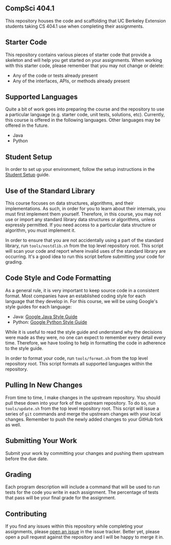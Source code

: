 CompSci 404.1
-------------
This repository houses the code and scaffolding that UC Berkeley Extension students taking CS 404.1
use when completing their assignments.

Starter Code
------------
This repository contains various pieces of starter code that provide a skeleton and will help you
get started on your assignments. When working with this starter code, please remember that you may
not change or delete:

- Any of the code or tests already present
- Any of the interfaces, APIs, or methods already present

Supported Languages
-------------------
Quite a bit of work goes into preparing the course and the repository to use a particular language
(e.g. starter code, unit tests, solutions, etc). Currently, this course is offered in the following
languages. Other languages may be offered in the future.

- Java
- Python

Student Setup
-------------
In order to set up your environment, follow the setup instructions in the [Student
Setup](https://github.com/fsareshwala/cs404.1/blob/master/student-setup.md) guide.

Use of the Standard Library
---------------------------
This course focuses on data structures, algorithms, and their implementations. As such, in order for
you to learn about their internals, you must first implement them yourself. Therefore, in this
course, you may not use or import any standard library data structures or algorithms, unless
expressly permitted. If you need access to a particular data structure or algorithm, you must
implement it.

In order to ensure that you are not accidentally using a part of the standard library, run
`tools/nostdlib.sh` from the top level repository root. This script will scan your code and report
where invalid uses of the standard library are occurring. It's a good idea to run this script before
submitting your code for grading.

Code Style and Code Formatting
------------------------------
As a general rule, it is very important to keep source code in a consistent format. Most companies
have an established coding style for each language that they develop in. For this course, we will be
using Google's style guides for each language:

- Java: [Google Java Style Guide](https://google.github.io/styleguide/javaguide.html)
- Python: [Google Python Style Guide](http://google.github.io/styleguide/pyguide.html)

While it is useful to read the style guide and understand why the decisions were made as they were,
no one can expect to remember every detail every time. Therefore, we have tooling to help in
formatting the code in adherence to the style guide.

In order to format your code, run `tools/format.sh` from the top level repository root. This script
formats all supported languages within the repository.

Pulling In New Changes
----------------------
From time to time, I make changes in the upstream repository. You should pull these down into your
fork of the upstream repository. To do so, run `tools/update.sh` from the top level repository root.
This script will issue a series of `git` commands and merge the upstream changes with your local
changes. Remember to push the newly added changes to your GitHub fork as well.

Submitting Your Work
--------------------
Submit your work by committing your changes and pushing them upstream before the due date.

Grading
-------
Each program description will include a command that will be used to run tests for the code you
write in each assignment. The percentage of tests that pass will be your final grade for the
assignment.

Contributing
------------
If you find any issues within this repository while completing your assignments, please
[open an issue](https://github.com/fsareshwala/cs404.1/issues/new) in the issue tracker. Better yet,
please open a pull request against the repository and I will be happy to merge it in.
